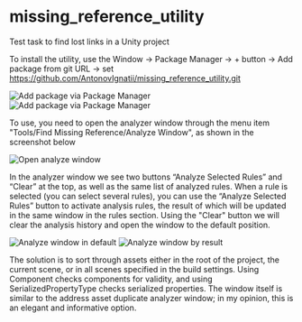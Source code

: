 # missing_reference_utility
Test task to find lost links in a Unity project

To install the utility, use the Window -> Package Manager -> + button -> Add package from git URL -> set https://github.com/AntonovIgnatii/missing_reference_utility.git

![Add package via Package Manager](C:\Users\ignat\Desktop\0.png)
![Add package via Package Manager](C:\Users\ignat\Desktop\0-1.png)

To use, you need to open the analyzer window through the menu item "Tools/Find Missing Reference/Analyze Window", as shown in the screenshot below

![Open analyze window](C:\Users\ignat\Desktop\1.png)

In the analyzer window we see two buttons “Analyze Selected Rules” and “Clear” at the top, as well as the same list of analyzed rules.
When a rule is selected (you can select several rules), you can use the “Analyze Selected Rules” button to activate analysis rules, the result of which will be updated in the same window in the rules section. Using the "Clear" button we will clear the analysis history and open the window to the default position.

![Analyze window in default](C:\Users\ignat\Desktop\2.png)
![Analyze window by result](C:\Users\ignat\Desktop\3.png)

The solution is to sort through assets either in the root of the project, the current scene, or in all scenes specified in the build settings. Using Component checks components for validity, and using SerializedPropertyType checks serialized properties.
The window itself is similar to the address asset duplicate analyzer window; in my opinion, this is an elegant and informative option.